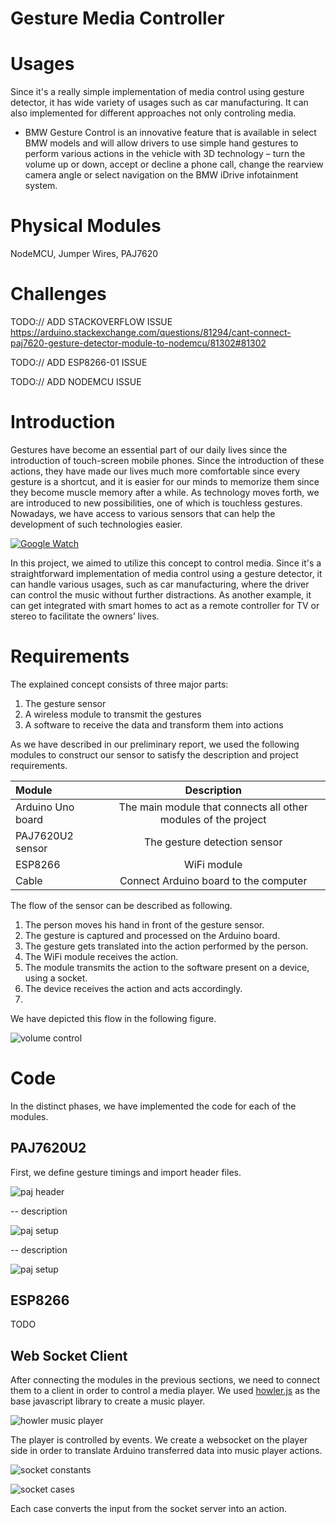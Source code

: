 # Gesture Media Controller


# Usages

Since it's a really simple implementation of media control using gesture detector, it has wide variety of usages such as car manufacturing. It can also implemented for different approaches not only controling media. 

- BMW Gesture Control is an innovative feature that is available in select BMW models and will allow drivers to use simple hand gestures to perform various actions in the vehicle with 3D technology – turn the volume up or down, accept or decline a phone call, change the rearview camera angle or select navigation on the BMW iDrive infotainment system.


# Physical Modules

NodeMCU, Jumper Wires, PAJ7620

# Challenges


TODO:// ADD STACKOVERFLOW ISSUE
https://arduino.stackexchange.com/questions/81294/cant-connect-paj7620-gesture-detector-module-to-nodemcu/81302#81302

TODO:// ADD ESP8266-01 ISSUE


TODO:// ADD NODEMCU ISSUE

# Introduction

Gestures have become an essential part of our daily lives since the introduction of touch-screen mobile phones. Since the introduction of these actions, they have made our lives much more comfortable since every gesture is a shortcut, and it is easier for our minds to memorize them since they become muscle memory after a while. As technology moves forth, we are introduced to new possibilities, one of which is touchless gestures. Nowadays, we have access to various sensors that can help the development of such technologies easier.

[![Google Watch](https://img.youtube.com/vi/SVwV4uqETbI/0.jpg)](https://www.youtube.com/watch?v=SVwV4uqETbI)

In this project, we aimed to utilize this concept to control media. Since it's a straightforward implementation of media control using a gesture detector, it can handle various usages, such as car manufacturing, where the driver can control the music without further distractions. As another example, it can get integrated with smart homes to act as a remote controller for TV or stereo to facilitate the owners’ lives.

# Requirements

The explained concept consists of three major parts:

1. The gesture sensor
2. A wireless module to transmit the gestures
3. A software to receive the data and transform them into actions

As we have described in our preliminary report, we used the following modules to construct our sensor to satisfy the description and project requirements.

| Module      | Description |
| :---        |    :----:   |
| Arduino Uno board      | The main module that connects all other modules of the project       |
| PAJ7620U2 sensor   | The gesture detection sensor        |
| ESP8266   | WiFi module        |
| Cable   | Connect Arduino board to the computer        |

The flow of the sensor can be described as following.

1. The person moves his hand in front of the gesture sensor.
2. The gesture is captured and processed on the Arduino board.
3. The gesture gets translated into the action performed by the person.
4. The WiFi module receives the action.
5. The module transmits the action to the software present on a device, using a socket.
6. The device receives the action and acts accordingly.
7. 
We have depicted this flow in the following figure.

![volume control](images/volume_control.png)

# Code

In the distinct phases, we have implemented the code for each of the modules.

## PAJ7620U2

First, we define gesture timings and import header files.

![paj header](images/header.png)

-- description

![paj setup](images/setup.png)

-- description

![paj setup](images/loop.png)

## ESP8266

TODO

## Web Socket Client

After connecting the modules in the previous sections, we need to connect them to a client in order to control a media player. We used [howler.js](https://github.com/goldfire/howler.js) as the base javascript library to create a music player.

![howler music player](images/player.png)

The player is controlled by events. We create a websocket on the player side in order to translate Arduino transferred data into music player actions.

![socket constants](images/constants.png)

![socket cases](images/socket_client_events.png)

Each case converts the input from the socket server into an action.
